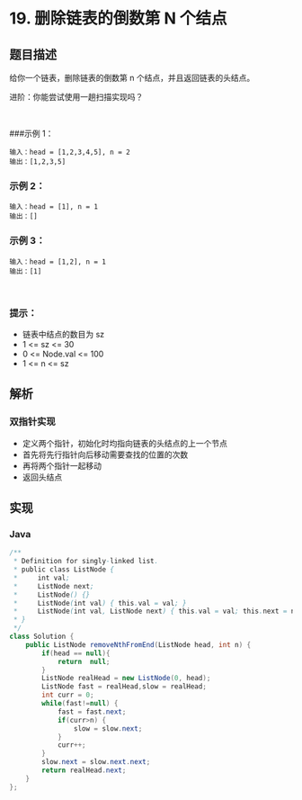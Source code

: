 # 19. 删除链表的倒数第 N 个结点

## 题目描述
给你一个链表，删除链表的倒数第 n 个结点，并且返回链表的头结点。

进阶：你能尝试使用一趟扫描实现吗？

 

###示例 1：
<img src="https://assets.leetcode.com/uploads/2020/10/03/remove_ex1.jpg" alt>
```
输入：head = [1,2,3,4,5], n = 2
输出：[1,2,3,5]
```
### 示例 2：
```
输入：head = [1], n = 1
输出：[]
```
### 示例 3：
```
输入：head = [1,2], n = 1
输出：[1]
```
 

### 提示：

 - 链表中结点的数目为 sz
 - 1 <= sz <= 30
 - 0 <= Node.val <= 100
 - 1 <= n <= sz

## 解析
### 双指针实现
- 定义两个指针，初始化时均指向链表的头结点的上一个节点
- 首先将先行指针向后移动需要查找的位置的次数
- 再将两个指针一起移动
- 返回头结点

## 实现
### Java
```Java
/**
 * Definition for singly-linked list.
 * public class ListNode {
 *     int val;
 *     ListNode next;
 *     ListNode() {}
 *     ListNode(int val) { this.val = val; }
 *     ListNode(int val, ListNode next) { this.val = val; this.next = next; }
 * }
 */
class Solution {
    public ListNode removeNthFromEnd(ListNode head, int n) {
        if(head == null){
            return  null;
        }
        ListNode realHead = new ListNode(0, head);
		ListNode fast = realHead,slow = realHead;
		int curr = 0;
		while(fast!=null) {
			fast = fast.next;
			if(curr>n) {
				slow = slow.next;
			}
            curr++;
		}
		slow.next = slow.next.next;
		return realHead.next;
    }
};
```